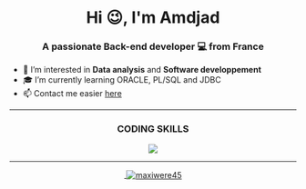<h1 align="center">Hi 😉, I'm Amdjad</h1>

<h3 align="center">A passionate Back-end developer 💻 from France</h3>

- 👀 I’m interested in **Data analysis** and **Software developpement**
- 🎓 I’m currently learning ORACLE, PL/SQL and JDBC
- 📫 Contact me easier <a href="mailto:amdjad.anrifou@gmail.com">here</a>

---

<h3 align="center">CODING SKILLS</h3>
<p align="center">
  <a href="https://skillicons.dev">
    <img src="https://skillicons.dev/icons?i=py,php,git,html,css,vscode,c,java,linux,md,pr,mysql"/>
</p>

---

<p align="center">&nbsp;<img align="center" src="https://github-readme-stats.vercel.app/api?username=maxiwere45&show_icons=true&theme=dracula&locale=en" alt="maxiwere45" /></p>
